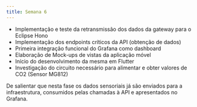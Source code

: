 ```yaml
---
title: Semana 6
---
```


- Implementação e teste da retransmissão dos dados da gateway para o Eclipse Hono
- Implementação dos endpoints críticos da API (obtenção de dados)
- Primeira integração funcional do Grafana como dashboard
- Elaboração de Mock-ups de vistas da aplicação móvel
- Início do desenvolvimento da mesma em Flutter
- Investigação do circuito necessário para alimentar e obter valores de CO2 (Sensor MG812)

De salientar que nesta fase os dados sensoriais já são enviados para a infraestrutura, consumidos pelas chamadas à API e apresentados no Grafana.